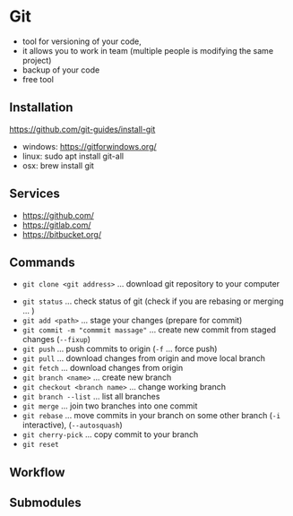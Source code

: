 # Git

-   tool for versioning of your code,
-   it allows you to work in team (multiple people is modifying the same project)
-   backup of your code
-   free tool

## Installation

https://github.com/git-guides/install-git

-   windows: https://gitforwindows.org/
-   linux: sudo apt install git-all
-   osx: brew install git

## Services

-   https://github.com/
-   https://gitlab.com/
-   https://bitbucket.org/

##

## Commands

-   `git clone <git address>` ... download git repository to your computer

*   `git status` ... check status of git (check if you are rebasing or merging ... )
*   `git add <path>` ... stage your changes (prepare for commit)
*   `git commit -m "commmit massage"` ... create new commit from staged changes (`--fixup`)
*   `git push` ... push commits to origin (`-f` ... force push)
*   `git pull` ... download changes from origin and move local branch
*   `git fetch` ... download changes from origin
*   `git branch <name>` ... create new branch
*   `git checkout <branch name>` ... change working branch
*   `git branch --list` ... list all branches
*   `git merge` ... join two branches into one commit
*   `git rebase` ... move commits in your branch on some other branch (`-i` interactive), (`--autosquash`)
*   `git cherry-pick` ... copy commit to your branch
*   `git reset`

## Workflow

## Submodules
